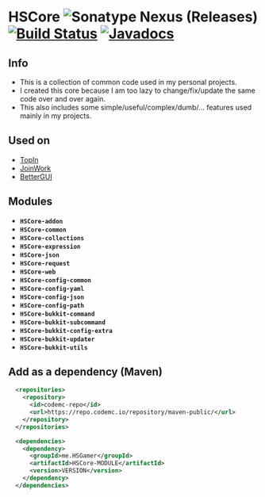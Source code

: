 # HSCore ![Sonatype Nexus (Releases)](https://img.shields.io/nexus/r/me.HSGamer/HSCore?color=green&label=version&nexusVersion=3&server=https%3A%2F%2Frepo.codemc.io) [![Build Status](https://ci.codemc.io/job/HSGamer/job/HSCore/badge/icon)](https://ci.codemc.io/job/HSGamer/job/HSCore/) [![Javadocs](https://img.shields.io/badge/javadocs-link-green)](https://hsgamer.github.io/HSCore/)
## Info
* This is a collection of common code used in my personal projects.
* I created this core because I am too lazy to change/fix/update the same code over and over again.
* This also includes some simple/useful/complex/dumb/... features used mainly in my projects.
## Used on
* [TopIn](https://github.com/TopIn-MC/TopIn)
* [JoinWork](https://github.com/HSGamer/JoinWork/)
* [BetterGUI](https://github.com/BetterGUI-MC/BetterGUI)
## Modules
* **`HSCore-addon`**
* **`HSCore-common`**
* **`HSCore-collections`**
* **`HSCore-expression`**
* **`HSCore-json`**
* **`HSCore-request`**
* **`HSCore-web`**
* **`HSCore-config-common`**
* **`HSCore-config-yaml`**
* **`HSCore-config-json`**
* **`HSCore-config-path`**
* **`HSCore-bukkit-command`**
* **`HSCore-bukkit-subcommand`**
* **`HSCore-bukkit-config-extra`**
* **`HSCore-bukkit-updater`**
* **`HSCore-bukkit-utils`**
## Add as a dependency (Maven)
```xml
  <repositories>
    <repository>
      <id>codemc-repo</id>
      <url>https://repo.codemc.io/repository/maven-public/</url>
    </repository>
  </repositories>

  <dependencies>
    <dependency>
      <groupId>me.HSGamer</groupId>
      <artifactId>HSCore-MODULE</artifactId>
      <version>VERSION</version>
    </dependency>
  </dependencies>
```
